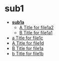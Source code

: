 <!-- generated by markdown-notes-tree -->

# sub1

<!-- optional markdown-notes-tree directory description starts here -->

<!-- optional markdown-notes-tree directory description ends here -->

- [**sub1a**](sub1a)
    - [A Title for file1a2](sub1a/file1a2.md)
    - [B Title for file1a1](sub1a/file1a1.md)
- [a Title for file1c](file1c.md)
- [A Title for file1d](file1d.md)
- [B Title for file1a](file1a.md)
- [b Title for file1b](file1b.md)
